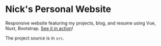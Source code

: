 # Nick's Personal Website

Responsive website featuring my projects, blog, and resume using Vue, Nuxt, Bootstrap. [See it in action](https://nickwu241.github.io)!

The project source is in `src`.
